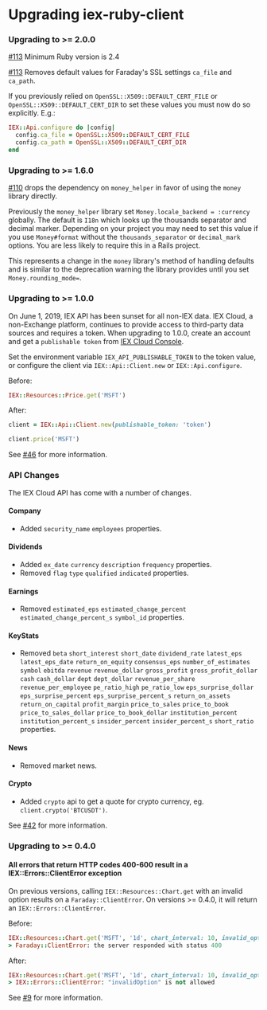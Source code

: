 Upgrading iex-ruby-client
=========================

### Upgrading to >= 2.0.0

[#113](https://github.com/dblock/iex-ruby-client/pull/113) Minimum Ruby version is 2.4

[#113](https://github.com/dblock/iex-ruby-client/pull/113) Removes default values for Faraday's SSL settings `ca_file` and `ca_path`.

If you previously relied on `OpenSSL::X509::DEFAULT_CERT_FILE` or `OpenSSL::X509::DEFAULT_CERT_DIR` to set these values you must now do so explicitly. E.g.:

```ruby
IEX::Api.configure do |config|
  config.ca_file = OpenSSL::X509::DEFAULT_CERT_FILE
  config.ca_path = OpenSSL::X509::DEFAULT_CERT_DIR
end
```

### Upgrading to >= 1.6.0

[#110](https://github.com/dblock/iex-ruby-client/pull/110) drops the dependency on `money_helper` in favor of using the `money` library directly.

Previously the `money_helper` library set `Money.locale_backend = :currency` globally. The default is `I18n` which looks up the thousands separator and decimal marker. Depending on your project you may need to set this value if you use `Money#format` without the `thousands_separator` or `decimal_mark` options. You are less likely to require this in a Rails project.

This represents a change in the `money` library's method of handling defaults and is similar to the deprecation warning the library provides until you set `Money.rounding_mode=`.

### Upgrading to >= 1.0.0

On June 1, 2019, IEX API has been sunset for all non-IEX data. IEX Cloud, a non-Exchange platform, continues to provide access to third-party data sources and requires a token. When upgrading to 1.0.0, create an account and get a `publishable token` from [IEX Cloud Console](https://iexcloud.io).

Set the environment variable `IEX_API_PUBLISHABLE_TOKEN` to the token value, or configure the client via `IEX::Api::Client.new` or `IEX::Api.configure`.

Before:

```ruby
IEX::Resources::Price.get('MSFT')
```

After:

```ruby
client = IEX::Api::Client.new(publishable_token: 'token')

client.price('MSFT')
```

See [#46](https://github.com/dblock/iex-ruby-client/pull/46) for more information.

### API Changes

The IEX Cloud API has come with a number of changes.

#### Company

* Added `security_name` `employees` properties.

#### Dividends

* Added `ex_date` `currency` `description` `frequency` properties.
* Removed `flag` `type` `qualified` `indicated` properties.

#### Earnings

* Removed `estimated_eps` `estimated_change_percent` `estimated_change_percent_s` `symbol_id` properties.

#### KeyStats

* Removed `beta` `short_interest` `short_date` `dividend_rate` `latest_eps` `latest_eps_date` `return_on_equity` `consensus_eps` `number_of_estimates` `symbol` `ebitda` `revenue` `revenue_dollar` `gross_profit` `gross_profit_dollar` `cash` `cash_dollar` `dept` `dept_dollar` `revenue_per_share` `revenue_per_employee` `pe_ratio_high` `pe_ratio_low` `eps_surprise_dollar` `eps_surprise_percent` `eps_surprise_percent_s` `return_on_assets` `return_on_capital` `profit_margin` `price_to_sales` `price_to_book` `price_to_sales_dollar` `price_to_book_dollar` `institution_percent` `institution_percent_s` `insider_percent` `insider_percent_s` `short_ratio` properties.

#### News

* Removed market news.

#### Crypto

* Added `crypto` api to get a quote for crypto currency, eg. `client.crypto('BTCUSDT')`.

See [#42](https://github.com/dblock/iex-ruby-client/pull/42) for more information.

### Upgrading to >= 0.4.0

#### All errors that return HTTP codes 400-600 result in a IEX::Errors::ClientError exception

On previous versions, calling `IEX::Resources::Chart.get` with an invalid option results on a
`Faraday::ClientError`. On versions >= 0.4.0, it will return an `IEX::Errors::ClientError`.

Before:

```ruby
IEX::Resources::Chart.get('MSFT', '1d', chart_interval: 10, invalid_option: 'foo')
> Faraday::ClientError: the server responded with status 400
```

After:

```ruby
IEX::Resources::Chart.get('MSFT', '1d', chart_interval: 10, invalid_option: 'foo')
> IEX::Errors::ClientError: "invalidOption" is not allowed
```

See [#9](https://github.com/dblock/iex-ruby-client/pull/9) for more information.
